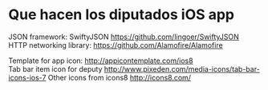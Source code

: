 # Que hacen los diputados iOS app #

JSON framework: SwiftyJSON https://github.com/lingoer/SwiftyJSON  
HTTP networking library: https://github.com/Alamofire/Alamofire

Template for app icon: http://appicontemplate.com/ios8  
Tab bar item icon for deputy http://www.pixeden.com/media-icons/tab-bar-icons-ios-7
Other icons from icons8 http://icons8.com/